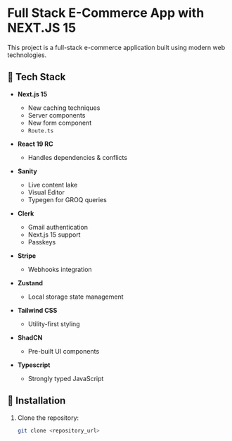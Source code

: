 # Full Stack E-Commerce App with NEXT.JS 15

This project is a full-stack e-commerce application built using modern web technologies.

## 🚀 Tech Stack

- **Next.js 15**

  - New caching techniques
  - Server components
  - New form component
  - `Route.ts`

- **React 19 RC**

  - Handles dependencies & conflicts

- **Sanity**

  - Live content lake
  - Visual Editor
  - Typegen for GROQ queries

- **Clerk**

  - Gmail authentication
  - Next.js 15 support
  - Passkeys

- **Stripe**

  - Webhooks integration

- **Zustand**

  - Local storage state management

- **Tailwind CSS**

  - Utility-first styling

- **ShadCN**

  - Pre-built UI components

- **Typescript**
  - Strongly typed JavaScript

## 📌 Installation

1. Clone the repository:
   ```sh
   git clone <repository_url>
   ```

